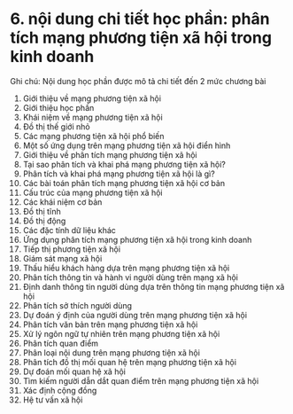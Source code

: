 # 6. nội dung chi tiết học phần: phân tích mạng phương tiện xã hội trong kinh doanh
Ghi chú: Nội dung học phần được mô tả chi tiết đến 2 mức chương bài
1. Giới thiệu về mạng phương tiện xã hội
1. Giới thiệu học phần
2. Khái niệm về mạng phương tiện xã hội
3. Đồ thị thế giới nhỏ
4. Các mạng phương tiện xã hội phổ biến
5. Một số ứng dụng trên mạng phương tiện xã hội điển hình
2. Giới thiệu về phân tích mạng phương tiện xã hội
1. Tại sao phân tích và khai phá mạng phương tiện xã hội?
2. Phân tích và khai phá mạng phương tiện xã hội là gì?
3. Các bài toán phân tích mạng phương tiện xã hội cơ bản
3. Cấu trúc của mạng phương tiện xã hội
1. Các khái niệm cơ bản
2. Đồ thị tĩnh
3. Đồ thị động
4. Các đặc tính dữ liệu khác
4. Ứng dụng phân tích mạng phương tiện xã hội trong kinh doanh
1. Tiếp thị phương tiện xã hội
2. Giám sát mạng xã hội
3. Thấu hiểu khách hàng dựa trên mạng phương tiện xã hội
5. Phân tích thông tin và hành vi người dùng trên mạng xã hội
1. Định danh thông tin người dùng dựa trên thông tin mạng phương
tiện xã hội
2. Phân tích sở thích người dùng
3. Dự đoán ý định của người dùng trên mạng phương tiện xã hội
6. Phân tích văn bản trên mạng phương tiện xã hội
1. Xử lý ngôn ngữ tự nhiên trên mạng phương tiện xã hội
2. Phân tích quan điểm
3. Phân loại nội dung trên mạng phương tiện xã hội
7. Phân tích đồ thị mối quan hệ trên mạng phương tiện xã hội
1. Dự đoán mối quan hệ xã hội
2. Tìm kiếm người dẫn dắt quan điểm trên mạng phương tiện xã hội
3. Xác định cộng đồng
4. Hệ tư vấn xã hội

